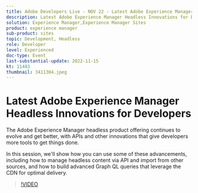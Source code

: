 ```yaml
---
title: Adobe Developers Live - NOV 22 - Latest Adobe Experience Manager Headless Innovations for Developers
description: Latest Adobe Experience Manager Headless Innovations for DevelopersThe Adobe Experience Manager headless product offering continues to evolve and get better, with APIs and other innovations that give developers more tools to get things done.In this session, we'll show how you can use some of these advancements, including how to manage headless content via API and import from other sources, and how to build advanced Graph QL queries that leverage the CDN for optimal delivery.
solution: Experience Manager,Experience Manager Sites
product: experience manager
sub-product: sites
topic: Development, Headless
role: Developer
level: Experienced
doc-type: Event
last-substantial-update: 2022-11-15
kt: 11483
thumbnail: 3411304.jpeg
---
```

# Latest Adobe Experience Manager Headless Innovations for Developers

The Adobe Experience Manager headless product offering continues to evolve and get better, with APIs and other innovations that give developers more tools to get things done.

In this session, we'll show how you can use some of these advancements, including how to manage headless content via API and import from other sources, and how to build advanced Graph QL queries that leverage the CDN for optimal delivery.

>[!VIDEO](https://video.tv.adobe.com/v/3411304/?quality=12&learn=on)
